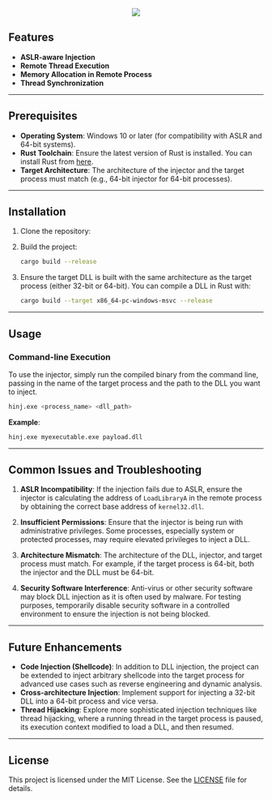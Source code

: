 <p align="center">
  <img src="https://github.com/user-attachments/assets/531b1757-e293-437c-9a70-9a79d9f50c40">
</p>


## Features

- **ASLR-aware Injection**
- **Remote Thread Execution**
- **Memory Allocation in Remote Process**
- **Thread Synchronization**

---
## Prerequisites

- **Operating System**: Windows 10 or later (for compatibility with ASLR and 64-bit systems).
- **Rust Toolchain**: Ensure the latest version of Rust is installed. You can install Rust from [here](https://www.rust-lang.org/tools/install).
- **Target Architecture**: The architecture of the injector and the target process must match (e.g., 64-bit injector for 64-bit processes).

---
## Installation

1. Clone the repository:
2. Build the project:

   ```sh
   cargo build --release
   ```

3. Ensure the target DLL is built with the same architecture as the target process (either 32-bit or 64-bit). You can compile a DLL in Rust with:

   ```sh
   cargo build --target x86_64-pc-windows-msvc --release
   ```
---

## Usage

### Command-line Execution

To use the injector, simply run the compiled binary from the command line, passing in the name of the target process and the path to the DLL you want to inject.

```sh
hinj.exe <process_name> <dll_path>
```

**Example**:

```sh
hinj.exe myexecutable.exe payload.dll
```

---

## Common Issues and Troubleshooting

1. **ASLR Incompatibility**: If the injection fails due to ASLR, ensure the injector is calculating the address of `LoadLibraryA` in the remote process by obtaining the correct base address of `kernel32.dll`.

2. **Insufficient Permissions**: Ensure that the injector is being run with administrative privileges. Some processes, especially system or protected processes, may require elevated privileges to inject a DLL.

3. **Architecture Mismatch**: The architecture of the DLL, injector, and target process must match. For example, if the target process is 64-bit, both the injector and the DLL must be 64-bit.

4. **Security Software Interference**: Anti-virus or other security software may block DLL injection as it is often used by malware. For testing purposes, temporarily disable security software in a controlled environment to ensure the injection is not being blocked.

---

## Future Enhancements

- **Code Injection (Shellcode)**: In addition to DLL injection, the project can be extended to inject arbitrary shellcode into the target process for advanced use cases such as reverse engineering and dynamic analysis.
- **Cross-architecture Injection**: Implement support for injecting a 32-bit DLL into a 64-bit process and vice versa.
- **Thread Hijacking**: Explore more sophisticated injection techniques like thread hijacking, where a running thread in the target process is paused, its execution context modified to load a DLL, and then resumed.
---

## License

This project is licensed under the MIT License. See the [LICENSE](LICENSE) file for details.
